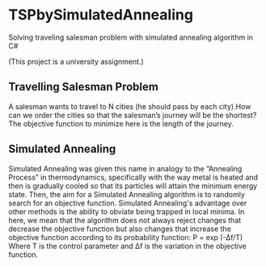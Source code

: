 # TSPbySimulatedAnnealing
 Solving traveling salesman problem with simulated annealing algorithm in C#
 
 (This project is a university assignment.)
 
 ## Travelling Salesman Problem
A salesman wants to travel to N cities (he should pass by each city).How can we order the cities so that the salesman’s journey will be the shortest? The objective function to minimize here is the length of the journey.
 ## Simulated Annealing
Simulated Annealing was given this name in analogy to the “Annealing Process” in thermodynamics, specifically with the way metal is heated and then is gradually cooled so that its particles will attain the minimum energy state. Then, the aim for a Simulated Annealing algorithm is to randomly search for an objective function. Simulated Annealing's advantage over other methods is the ability to obviate being trapped in local minima. In here, we mean that the algorithm does not always reject changes that decrease the objective function but also changes that increase the objective function according to its probability function: P = exp (-∆f/T) Where T is the control parameter and ∆f is the variation in the objective function.
